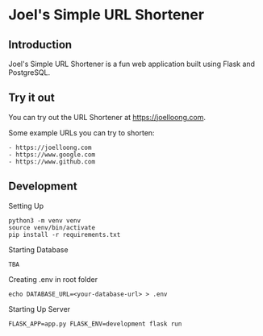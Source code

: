 # Joel's Simple URL Shortener

## Introduction

Joel's Simple URL Shortener is a fun web application built using Flask and PostgreSQL.

## Try it out

You can try out the URL Shortener at https://joelloong.com.

Some example URLs you can try to shorten:

    - https://joelloong.com
    - https://www.google.com
    - https://www.github.com

## Development

Setting Up

```
python3 -m venv venv
source venv/bin/activate
pip install -r requirements.txt
```

Starting Database

```
TBA
```

Creating .env in root folder

```
echo DATABASE_URL=<your-database-url> > .env
```

Starting Up Server

```
FLASK_APP=app.py FLASK_ENV=development flask run
```
